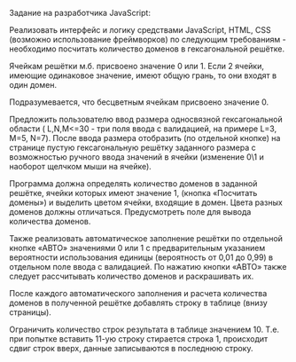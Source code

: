 Задание на разработчика JavaScript:

Реализовать интерфейс и логику средствами JavaScript, HTML, CSS (возможно использование фреймворков) по следующим требованиям - необходимо посчитать количество доменов в гексагональной решётке.

Ячейкам решётки м.б. присвоено значение 0 или 1. Если 2 ячейки, имеющие одинаковое значение, имеют общую грань, то они входят в один домен.

Подразумевается, что бесцветным ячейкам присвоено значение 0.

Предложить пользователю ввод размера односвязной гексагональной области ( L,N,M<=30 - три поля ввода с валидацией, на примере L=3, M=5, N=7). После ввода размера отобразить (по отдельной кнопке) на странице пустую гексагональную решётку заданного размера с возможностью ручного ввода значений в ячейки (изменение 0\1 и наоборот щелчком мыши на ячейке).

Программа должна определять количество доменов в заданной решётке, ячейки которых имеют значение 1, (кнопка «Посчитать домены») и выделить цветом ячейки, входящие в домен. Цвета разных доменов должны отличаться. Предусмотреть поле для вывода количества доменов.

Также реализовать автоматическое заполнение решётки по отдельной кнопке «АВТО» значениями 0 или 1 с предварительным указанием вероятности использования единицы (вероятность от 0,01 до 0,99) в отдельном поле ввода с валидацией. По нажатию кнопки «АВТО» также следует рассчитывать количество доменов и раскрашивать их.

После каждого автоматического заполнения и расчета количества доменов в полученной решётке добавлять строку в таблице (внизу страницы).

Ограничить количество строк результата в таблице значением 10. Т.е. при попытке вставить 11-ую строку стирается строка 1, происходит сдвиг строк вверх, данные записываются в последнюю строку.
